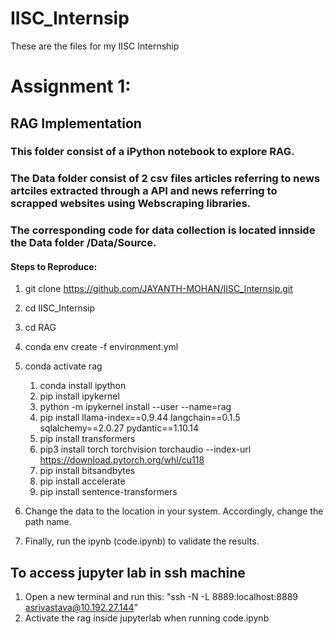# IISC_Internsip
 These are the files for my IISC Internship


# Assignment 1:
## RAG Implementation

### This folder consist of a iPython notebook to explore RAG.
### The Data folder consist of 2 csv files articles referring to news artciles extracted through a API and news referring to scrapped websites using Webscraping libraries.
### The corresponding code for data collection is located innside the Data folder /Data/Source.

#### Steps to Reproduce:
1. git clone https://github.com/JAYANTH-MOHAN/IISC_Internsip.git
2. cd IISC_Internsip
3. cd RAG
4. conda env create -f environment.yml
5. conda activate rag
    1. conda install ipython 
    2. pip install ipykernel
    3. python -m ipykernel install --user --name=rag
    4. pip install  llama-index==0.9.44 langchain==0.1.5  sqlalchemy==2.0.27  pydantic==1.10.14
    5. pip install transformers
    6. pip3 install torch torchvision torchaudio --index-url https://download.pytorch.org/whl/cu118
    7. pip install bitsandbytes
    8. pip install accelerate
    9. pip install sentence-transformers
  
      
6. Change the data to the location in your system. Accordingly, change the path name.
10. Finally, run the ipynb (code.ipynb) to validate the results.




## To access jupyter lab in ssh machine 

1. Open a new terminal and run this:  "ssh -N -L 8889:localhost:8889 asrivastava@10.192.27.144"
2. Activate the rag inside jupyterlab when running code.ipynb
